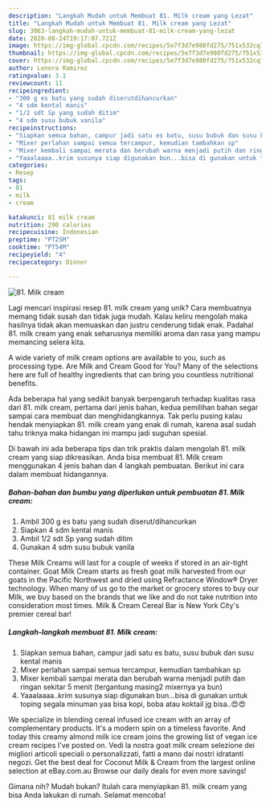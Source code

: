 ```yaml
---
description: "Langkah Mudah untuk Membuat 81. Milk cream yang Lezat"
title: "Langkah Mudah untuk Membuat 81. Milk cream yang Lezat"
slug: 3063-langkah-mudah-untuk-membuat-81-milk-cream-yang-lezat
date: 2020-08-24T19:17:07.721Z
image: https://img-global.cpcdn.com/recipes/5e7f3d7e980fd275/751x532cq70/81-milk-cream-foto-resep-utama.jpg
thumbnail: https://img-global.cpcdn.com/recipes/5e7f3d7e980fd275/751x532cq70/81-milk-cream-foto-resep-utama.jpg
cover: https://img-global.cpcdn.com/recipes/5e7f3d7e980fd275/751x532cq70/81-milk-cream-foto-resep-utama.jpg
author: Lenora Ramirez
ratingvalue: 3.1
reviewcount: 11
recipeingredient:
- "300 g es batu yang sudah diserutdihancurkan"
- "4 sdm kental manis"
- "1/2 sdt Sp yang sudah ditim"
- "4 sdm susu bubuk vanila"
recipeinstructions:
- "Siapkan semua bahan, campur jadi satu es batu, susu bubuk dan susu kental manis"
- "Mixer perlahan sampai semua tercampur, kemudian tambahkan sp"
- "Mixer kembali sampai merata dan berubah warna menjadi putih dan ringan sekitar 5 menit (tergantung masing2 mixernya ya bun)"
- "Yaaalaaaa..krim susunya siap digunakan bun...bisa di gunakan untuk toping segala minuman yaa bisa kopi, boba atau koktail jg bisa..😍😍"
categories:
- Resep
tags:
- 81
- milk
- cream

katakunci: 81 milk cream 
nutrition: 290 calories
recipecuisine: Indonesian
preptime: "PT25M"
cooktime: "PT54M"
recipeyield: "4"
recipecategory: Dinner

---
```



![81. Milk cream](https://img-global.cpcdn.com/recipes/5e7f3d7e980fd275/751x532cq70/81-milk-cream-foto-resep-utama.jpg)

Lagi mencari inspirasi resep 81. milk cream yang unik? Cara membuatnya memang tidak susah dan tidak juga mudah. Kalau keliru mengolah maka hasilnya tidak akan memuaskan dan justru cenderung tidak enak. Padahal 81. milk cream yang enak seharusnya memiliki aroma dan rasa yang mampu memancing selera kita.

A wide variety of milk cream options are available to you, such as processing type. Are Milk and Cream Good for You? Many of the selections here are full of healthy ingredients that can bring you countless nutritional benefits.

Ada beberapa hal yang sedikit banyak berpengaruh terhadap kualitas rasa dari 81. milk cream, pertama dari jenis bahan, kedua pemilihan bahan segar sampai cara membuat dan menghidangkannya. Tak perlu pusing kalau hendak menyiapkan 81. milk cream yang enak di rumah, karena asal sudah tahu triknya maka hidangan ini mampu jadi suguhan spesial.


Di bawah ini ada beberapa tips dan trik praktis dalam mengolah 81. milk cream yang siap dikreasikan. Anda bisa membuat 81. Milk cream menggunakan 4 jenis bahan dan 4 langkah pembuatan. Berikut ini cara dalam membuat hidangannya.

<!--inarticleads1-->

##### Bahan-bahan dan bumbu yang diperlukan untuk pembuatan 81. Milk cream:

1. Ambil 300 g es batu yang sudah diserut/dihancurkan
1. Siapkan 4 sdm kental manis
1. Ambil 1/2 sdt Sp yang sudah ditim
1. Gunakan 4 sdm susu bubuk vanila


These Milk Creams will last for a couple of weeks if stored in an air-tight container. Goat Milk Cream starts as fresh goat milk harvested from our goats in the Pacific Northwest and dried using Refractance Window® Dryer technology. When many of us go to the market or grocery stores to buy our Milk, we buy based on the brands that we like and do not take nutrition into consideration most times. Milk &amp; Cream Cereal Bar is New York City&#39;s premier cereal bar! 

<!--inarticleads2-->

##### Langkah-langkah membuat 81. Milk cream:

1. Siapkan semua bahan, campur jadi satu es batu, susu bubuk dan susu kental manis
1. Mixer perlahan sampai semua tercampur, kemudian tambahkan sp
1. Mixer kembali sampai merata dan berubah warna menjadi putih dan ringan sekitar 5 menit (tergantung masing2 mixernya ya bun)
1. Yaaalaaaa..krim susunya siap digunakan bun...bisa di gunakan untuk toping segala minuman yaa bisa kopi, boba atau koktail jg bisa..😍😍


We specialize in blending cereal infused ice cream with an array of complementary products. It&#39;s a modern spin on a timeless favorite. And today this creamy almond milk ice cream joins the growing list of vegan ice cream recipes I&#39;ve posted on. Vedi la nostra goat milk cream selezione dei migliori articoli speciali o personalizzati, fatti a mano dai nostri idratanti negozi. Get the best deal for Coconut Milk &amp; Cream from the largest online selection at eBay.com.au Browse our daily deals for even more savings! 

Gimana nih? Mudah bukan? Itulah cara menyiapkan 81. milk cream yang bisa Anda lakukan di rumah. Selamat mencoba!
